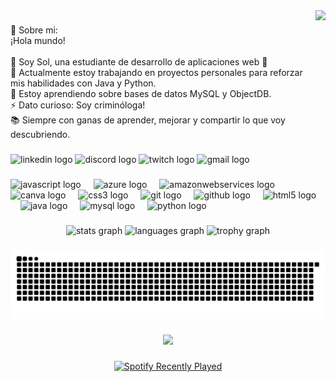 <img align="right" height="201" src="https://media2.giphy.com/media/v1.Y2lkPTc5MGI3NjExOWM5MmN0bGt1aWltc3l5NGlpZ3ozanl1aWNzNXV0MWVlOW8yNzU1NiZlcD12MV9pbnRlcm5hbF9naWZfYnlfaWQmY3Q9cw/cekRR561cp6tpnG8ZC/giphy.gif"  />

###

<p align="left">💫 Sobre mi:<br>¡Hola mundo!<br><br>👋 Soy Sol, una estudiante de desarrollo de aplicaciones web 🚀<br>🔭 Actualmente estoy trabajando en proyectos personales para reforzar mis habilidades con Java y Python.<br>🌱 Estoy aprendiendo sobre bases de datos MySQL y ObjectDB.<br>⚡ Dato curioso: Soy criminóloga!<br>📚 Siempre con ganas de aprender, mejorar y compartir lo que voy descubriendo.</p>

###

<div align="left">
  <img src="https://raw.githubusercontent.com/maurodesouza/profile-readme-generator/master/src/assets/icons/social/linkedin/default.svg" width="52" height="40" alt="linkedin logo"  />
  <img src="https://raw.githubusercontent.com/maurodesouza/profile-readme-generator/master/src/assets/icons/social/discord/default.svg" width="52" height="40" alt="discord logo"  />
  <img src="https://raw.githubusercontent.com/maurodesouza/profile-readme-generator/master/src/assets/icons/social/twitch/default.svg" width="52" height="40" alt="twitch logo"  />
  <img src="https://raw.githubusercontent.com/maurodesouza/profile-readme-generator/master/src/assets/icons/social/gmail/default.svg" width="52" height="40" alt="gmail logo"  />
</div>

###

<div align="left">
  <img src="https://cdn.jsdelivr.net/gh/devicons/devicon/icons/javascript/javascript-original.svg" height="40" alt="javascript logo"  />
  <img width="12" />
  <img src="https://cdn.jsdelivr.net/gh/devicons/devicon/icons/azure/azure-original.svg" height="40" alt="azure logo"  />
  <img width="12" />
  <img src="https://cdn.jsdelivr.net/gh/devicons/devicon/icons/amazonwebservices/amazonwebservices-line-wordmark.svg" height="40" alt="amazonwebservices logo"  />
  <img width="12" />
  <img src="https://cdn.jsdelivr.net/gh/devicons/devicon/icons/canva/canva-original.svg" height="40" alt="canva logo"  />
  <img width="12" />
  <img src="https://cdn.jsdelivr.net/gh/devicons/devicon/icons/css3/css3-original.svg" height="40" alt="css3 logo"  />
  <img width="12" />
  <img src="https://cdn.jsdelivr.net/gh/devicons/devicon/icons/git/git-original.svg" height="40" alt="git logo"  />
  <img width="12" />
  <img src="https://cdn.jsdelivr.net/gh/devicons/devicon/icons/github/github-original.svg" height="40" alt="github logo"  />
  <img width="12" />
  <img src="https://cdn.jsdelivr.net/gh/devicons/devicon/icons/html5/html5-original.svg" height="40" alt="html5 logo"  />
  <img width="12" />
  <img src="https://cdn.jsdelivr.net/gh/devicons/devicon/icons/java/java-original.svg" height="40" alt="java logo"  />
  <img width="12" />
  <img src="https://cdn.jsdelivr.net/gh/devicons/devicon/icons/mysql/mysql-original.svg" height="40" alt="mysql logo"  />
  <img width="12" />
  <img src="https://cdn.jsdelivr.net/gh/devicons/devicon/icons/python/python-original.svg" height="40" alt="python logo"  />
</div>

###

<div align="center">
  <img src="https://github-readme-stats.vercel.app/api?username=Solixel&hide_title=true&hide_rank=false&show_icons=true&include_all_commits=true&count_private=true&disable_animations=false&theme=slateorange&locale=es&hide_border=true&order=1" height="150" alt="stats graph"  />
  <img src="https://github-readme-stats.vercel.app/api/top-langs?username=Solixel&locale=en&hide_title=false&layout=compact&card_width=320&langs_count=5&theme=slateorange&hide_border=true&order=2" height="150" alt="languages graph"  />
  <img src="https://github-profile-trophy.vercel.app?username=Solixel&theme=apprentice&column=-1&row=1&margin-w=8&margin-h=8&no-bg=false&no-frame=true&order=4" height="150" alt="trophy graph"  />
</div>

###

<img src="https://raw.githubusercontent.com/Solixel/Solixel/output/snake.svg" alt="Snake animation" />

###

<div align="center">
  <img src="https://profile-counter.glitch.me/Solixel/count.svg?"  />
</div>

###

<div align="center">
  <a href="https://open.spotify.com/user/8u5sf9t89af4tnpqxulfg458c">
    <img src="https://spotify-recently-played-readme.vercel.app/api?user=8u5sf9t89af4tnpqxulfg458c" alt="Spotify Recently Played" />
  </a>
</div>


###

